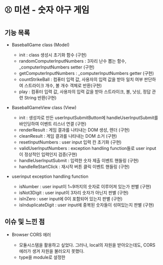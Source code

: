# ⚾ 미션 - 숫자 야구 게임

## 기능 목록

- BaseballGame class (Model)

  - init : class 생성시 초기화 함수 (구현)
  - randomComputerInputNumbers : 3자리 난수 뽑는 함수, \_computerInputNumbers setter (구현)
  - getComputerInputNumbers : \_computerInputNumbers getter (구현)
  - countStrikeBall : 컴퓨터 입력 값, 사용자의 입력 값을 받아 일치 여부 판단하여 스트라이크 개수, 볼 개수 객체로 반환(구현)
  - play : 컴퓨터 입력 값, 사용자의 입력 값을 받아 스트라이크, 볼, 낫싱, 정답 관련 String 반환(구현)
  
- BaseballGameView class (View)

  - init : 생성자로 만든 userInputSubmitButton에 handleUserInputSubmit를 바인딩하여 이벤트 리스너 연결 (구현)
  - renderResult : 게임 결과를 나타내는 DOM 생성, 렌더 (구현)
  - cleanResult : 게임 결과를 나타내는 DOM 소거 (구현)
  - resetInputNumbers : user input 입력 칸 초기화 (구현)
  - validUserInputNumbers : exception handling function들로 user input이 정상적인 입력인지 검증(구현)
  - handleUserInputSubmit : 입력한 숫자 제출 이벤트 핸들링 (구현)
  - handleReStartClick : 재시작 버튼 클릭 이벤트 핸들링 (구현)
  
- userinput exception handling function

  - isNumber : user input이 1~9까지의 숫자로 이루어져 있는가 판별 (구현)
  - isNot3Digit : user input이 3자리 숫자가 아닌지 판별 (구현)
  - isInZero : user input에 0이 포함되어 있는지 판별 (구현)
  - isInduplicateDigit : user input에 중복된 숫자들이 섞여있는지 판별 (구현)

## 이슈 및 느낀 점

- Browser CORS 에러

  - 모듈시스템을 활용하고 싶었다. 그러나, local의 자원을 받아오는데도, CORS 에러가 생겨 자원을 불러오지 못했다.
  - type을 module로 설정한 <script> 태그가 포함된 HTML 파일을 로컬에서 로드할 경우 자바스크립트 모듈 보안 요구사항에 따라 CORS 오류가 발생한다.
  - 처음엔, http-server를 설치해 서버를 만들고 그 위에 올려서 해결했으나, 깔끔하게 느껴지지 않았다.
  - 결국, js 번들러 webpack 설치 후 bundle.js를 만든 후 사용하여 해결하였다.
  
- 숫자야구 내부 기능과 DOM 관련 기능 간 강한 의존성(강결합)
  
  - 짜다 보니, 처음엔 BaseballGame 클래스에 숫자 야구 내부 기능과 DOM을 관련 기능들이 섞여 있었다.
  - 가독성이 떨어졌고 기능 간 강한 의존성이 발생해 난잡하게 느껴졌다.
  - 일단 내부 기능, DOM 조작 기능별로 함수를 만들어 나누었다. 그런데도 많은 기능, 책임을 져 비대한 함수를 다시 최대한 나누었다.(모듈화)
  - 그리고 class를 나누어 BaseballGame 클래스(Model 역할)에 숫자 야구 내부 기능 함수, BaseballGameView 클래스(View 역할)에 DOM 관련 기능 함수를 두었다.
  - 가독성을 확보하고 의존성을 제거할 수 있었다.
  
- export default의 존재 이유

  - 프로그래밍 요구사항에선, 예시로 주어진 src/index.js에 있는 클래스와 함수에 export default가 붙어있었다.
  - 모듈시스템을 활용하라는 뜻, 나중에 채점할 때 test를 돌리기 위해서가 아닐까 추측을 해보았다.
  - 그러나 프로그래밍 요구사항을 1차 적으로 충족시키는 것이 중요하기에, BaseballGame 클래스는 src/index.js에 두고 나머지 클래스와 유틸 등은 import 해서
    쓰는 것으로 절충하였다.

- 함수와 클래스 모듈화의 어려움

  - 혼자 코딩할 땐 함수 모듈화를 잘 의식하지 못했다.
  - 그러다 과제를 수행하며 관심사 분리, 단일책임 원칙 등 개발 원칙을 신경 쓰게 되었는데, 이를 의식하며 함수와 클래스를 잘 나누기 몹시 어려웠다.
  - 기능 별로 개발하고 commit 하는 개발 방식이 도움이 많이 되었다.
  - 결과물을 봤을 때 관심사, 책임별로 잘 나누어 정리된 코드가 훨씬 좋다는 것을 깨달았다.
  - 자연스럽게 의존성이 제거되고, 현재의 가독성, 미래의 유지보수성과 확장성을 좋게 만들기 때문이다.
  
- 코딩 컨벤션 적용, 읽기 좋은 코드를 만드는 것의 어려움

  - 혼자 코딩할 땐 남이 읽기 좋은 코드를 만들기 쉽지 않았다.
  - 제공된 코딩 컨벤션 가이드이 얼른 이해 가지 않아 여러 번 읽어가며 코딩 컨벤션을 적용했고 가독성이 높아졌다.
  - 그런데도 여전히 안 읽히는 코드가 있었다. 짠다고 짰고 잘 작동하지만 다른 사람이 읽기 어려운 코드들이었다. 코딩 컨벤션이 다루지 않은 부분도 있었다.
  - 내 코드를 주변 지인에게 계속 읽히고 피드백에 따라 리팩토링하였다. 내가 생각지 못한 개선점을 객관적인 관점에서 찾을 수 있었다.
  - 나만 아는 코드를 남들도 알 수 있는 코드로 만들 수 있었고 코드의 가독성이 더욱 좋아졌다.
